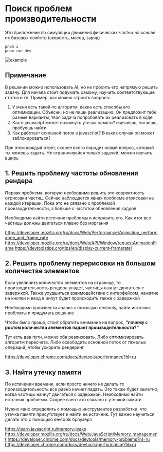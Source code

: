 # Поиск проблем производительности

Это приложение по симуляции движения физических частиц на основе их базовых свойств (скорость, масса, заряд)

```
pnpm i
pnpm run dev
```

![example](https://github.com/trof808/practicle_simulator/blob/main/demo.gif)

## Примечание

В решении можно использовать AI, но не просить его напрямую решить задачу. Для начала стоит подумать самому, изучить соответствующие статьи и тд. Пример, как можно строить вопросы
1. У меня есть такой-то алгоритм, какие есть способы его оптимизации. Объясни, но не пиши реализацию. Он предложит тебе разные варианты, твоя задача попробовать их реализовать в коде
2. Как в javascript может возикнуть утечка памяти? изучаешь, читаешь, пробуешь найти
3. Как работает основной поток в javascript? В каких случая он может заблокироваться?

При этом каждый ответ, скорее всего породит новый вопрос, который ты можешь задать. Не ограничивайся только задачей, можно изучать вширь

## 1. Решить проблему частоты обновления рендера

Первая проблема, которую необходимо решить это корректность отрисовки частиц. Сейчас наблюдается явная проблема отрисовки
на каждой итерации. Пока это не связано с проблемой производительности, а больше с частотой обновления кадров

Необходимо найти источник проблемы и исправить его. Как итог все частицы должны двигаться плавно без моргания

https://developer.mozilla.org/ru/docs/Web/Performance/Animation_performance_and_frame_rate
https://developer.mozilla.org/ru/docs/Web/API/Window/requestAnimationFrame
https://devtoolstips.org/tips/en/display-current-framerate/

## 2. Решить проблему перерисовки на большом количестве элементов

Если увеличить количество элементов на странице, то производительность рендера упадет, частицы начнут двигаться с задержкой. Также ухудшиться взаимодействие с интерфейсом, нажатие на кнопки и ввод в инпут будет происходить также с задержкой

Необходимо произвести анализ с помощью devtools, найти источник проблемы и придумать решение

Чтобы было проще, стоит обратить внимание на вопрос, **"почему с ростом количества элементов падает производительности?"**

Тут есть два пути, можно оба реализовать. Либо оптимизировать алгоритм пересчета. Либо освободить основной поток от тяжелых операций, чтобы ускорить рендеринг

https://developer.chrome.com/docs/devtools/performance?hl=ru

## 3. Найти утечку памяти

По истечении времени, если просто ничего не делать то производительность все равно начнет падать. Это также будет заметно, когда частицы начнут двигаться с задержкой. Необходимо найти источник проблемы. Скорее всего это связано с утечкой памяти

Нужно явно определить с помощью инструментов разработки, что утечка памяти присутствует и найти ее источник. Тут важно научиться делать это с помощью devtools браузера

https://learn.javascript.ru/memory-leaks
https://developer.mozilla.org/ru/docs/Web/JavaScript/Memory_management
https://developer.chrome.com/docs/devtools/memory-problems?hl=ru
https://developer.chrome.com/docs/devtools/performance?hl=ru
